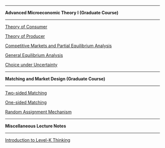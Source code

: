 -----

**Advanced Microeconomic Theory I (Graduate Course)**

-----

[Theory of Consumer]("/Teaching/micro/consumer.pdf")  

[Theory of Producer]("/Teaching/micro/consumer.pdf")  

[Competitive Markets and Partial Equilibrium Analysis]("/Teaching/micro/consumer.pdf")  

[General Equilibrium Analysis]("/Teaching/micro/consumer.pdf")  

[Choice under Uncertainty]("/Teaching/micro/consumer.pdf")	     



-----

**Matching and Market Design (Graduate Course)** 

-----

[Two-sided Matching]("/Teaching/micro/consumer.pdf")  

[One-sided Matching]("/Teaching/micro/consumer.pdf")    

[Random Assignment Mechanism]("Teaching/matching/RSM.pdf")



-----

**Miscellaneous Lecture Notes**

-----

[Introduction to Level-K Thinking](/micro/level_k.pdf)